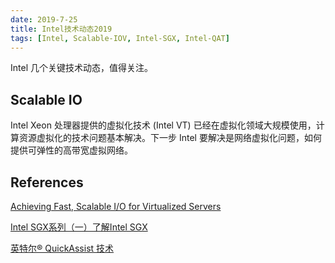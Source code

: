 ```yaml
---
date: 2019-7-25
title: Intel技术动态2019
tags: [Intel, Scalable-IOV, Intel-SGX, Intel-QAT]
---
```


Intel 几个关键技术动态，值得关注。

## Scalable IO

Intel Xeon 处理器提供的虚拟化技术 (Intel VT) 已经在虚拟化领域大规模使用，计算资源虚拟化的技术问题基本解决。下一步 Intel 要解决是网络虚拟化问题，如何提供可弹性的高带宽虚拟网络。


## References

[Achieving Fast, Scalable I/O for Virtualized Servers](https://www.intel.com/content/dam/www/public/us/en/documents/white-papers/scalable-i-o-virtualized-servers-paper.pdf)

[Intel SGX系列（一）了解Intel SGX](https://zhuanlan.zhihu.com/p/39976702)

[英特尔® QuickAssist 技术](https://www.intel.cn/content/www/cn/zh/architecture-and-technology/intel-quick-assist-technology-overview.html)
